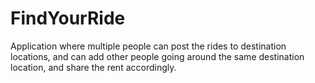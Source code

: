 # FindYourRide
Application where multiple people can post the rides to destination locations, and can add other people going around the same destination location, and share the rent accordingly. 
